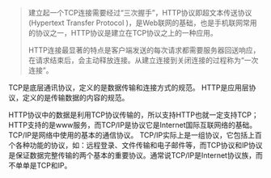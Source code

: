 

> 建立起一个TCP连接需要经过“三次握手”，HTTP协议即超文本传送协议(Hypertext Transfer Protocol )，是Web联网的基础，也是手机联网常用的协议之一，HTTP协议是建立在TCP协议之上的一种应用。
>
> HTTP连接最显著的特点是客户端发送的每次请求都需要服务器回送响应，在请求结束后，会主动释放连接。从建立连接到关闭连接的过程称为“一次连接”。

TCP是底层通讯协议，定义的是数据传输和连接方式的规范。
HTTP是应用层协议，定义的是传输数据的内容的规范。

HTTP协议中的数据是利用TCP协议传输的，所以支持HTTP也就一定支持TCP；HTTP支持的是www服务，而TCP/IP是协议它是Internet国际互联网络的基础。TCP/IP是网络中使用的基本的通信协议。 TCP/IP实际上是一组协议，它包括上百个各种功能的协议，如：远程登录、文件传输和电子邮件等，而TCP协议和IP协议是保证数据完整传输的两个基本的重要协议。通常说TCP/IP是Internet协议族，而不单单是TCP和IP。



